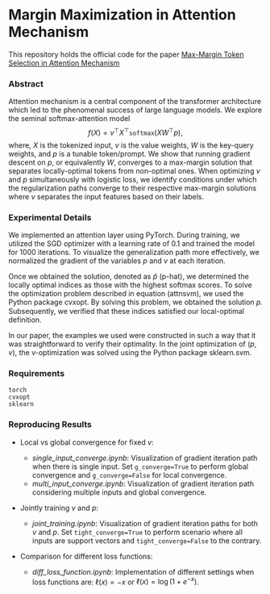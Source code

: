 # Margin Maximization in Attention Mechanism
This repository holds the official code for the paper [Max-Margin Token Selection in Attention Mechanism](https://arxiv.org/pdf/2306.13596v1.pdf)

### Abstract
Attention mechanism is a central component of the transformer architecture which led to the phenomenal success of large language models. We explore the seminal softmax-attention model 
$$f(X)=v^\top X^\top \texttt{softmax}(X W^\top p),$$
where, $X$ is the tokenized input, $v$ is the value weights, $W$ is the key-query weights, and $p$ is a tunable token/prompt. We show that running gradient descent on $p$, or equivalently $W$, converges to a max-margin solution that separates locally-optimal tokens from non-optimal ones. When optimizing $v$ and $p$ simultaneously with logistic loss, we identify conditions under which the regularization paths converge to their respective max-margin solutions where $v$ separates the input features based on their labels.  

### Experimental Details
We implemented an attention layer using PyTorch. During training, we utilized the SGD optimizer with a learning rate of 0.1 and trained the model for 1000 iterations. To visualize the generalization path more effectively, we normalized the gradient of the variables $p$ and $v$ at each iteration.

Once we obtained the solution, denoted as $\hat{p}$ (p-hat), we determined the locally optimal indices as those with the highest softmax scores. To solve the optimization problem described in equation (attnsvm), we used the Python package cvxopt. By solving this problem, we obtained the solution 𝑝. Subsequently, we verified that these indices satisfied our local-optimal definition.

In our paper, the examples we used were constructed in such a way that it was straightforward to verify their optimality. In the joint optimization of $(p,v)$, the v-optimization was solved using the Python package sklearn.svm.

### Requirements

```
torch
cvxopt
sklearn
```

### Reproducing Results 

- Local vs global convergence for fixed $v$:

  - *single_input_converge.ipynb*: Visualization of gradient iteration path when there is single input. Set ```g_converge=True``` to perform global convergence and ```g_converge=False``` for local convergence.
  - *multi_input_converge.ipynb*: Visualization of gradient iteration path considering multiple inputs and global convergence. 

- Jointly training $v$ and $p$:

  - *joint_training.ipynb*: Visualization of gradient iteration paths for both $v$ and $p$. Set ```tight_converge=True``` to perform scenario where all inputs are support vectors and ```tight_converge=False``` to the contrary.

- Comparison for different loss functions: 

  - *diff_loss_function.ipynb*: Implementation of different settings when loss functions are: $\ell(x)=-x$ or $\ell(x)=\log(1+e^{-x})$.

